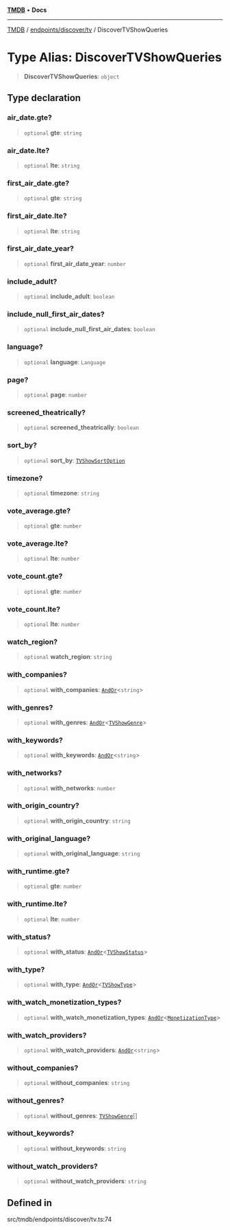 [**TMDB**](../../../../README.md) • **Docs**

***

[TMDB](../../../../README.md) / [endpoints/discover/tv](../README.md) / DiscoverTVShowQueries

# Type Alias: DiscoverTVShowQueries

> **DiscoverTVShowQueries**: `object`

## Type declaration

### air\_date.gte?

> `optional` **gte**: `string`

### air\_date.lte?

> `optional` **lte**: `string`

### first\_air\_date.gte?

> `optional` **gte**: `string`

### first\_air\_date.lte?

> `optional` **lte**: `string`

### first\_air\_date\_year?

> `optional` **first\_air\_date\_year**: `number`

### include\_adult?

> `optional` **include\_adult**: `boolean`

### include\_null\_first\_air\_dates?

> `optional` **include\_null\_first\_air\_dates**: `boolean`

### language?

> `optional` **language**: `Language`

### page?

> `optional` **page**: `number`

### screened\_theatrically?

> `optional` **screened\_theatrically**: `boolean`

### sort\_by?

> `optional` **sort\_by**: [`TVShowSortOption`](TVShowSortOption.md)

### timezone?

> `optional` **timezone**: `string`

### vote\_average.gte?

> `optional` **gte**: `number`

### vote\_average.lte?

> `optional` **lte**: `number`

### vote\_count.gte?

> `optional` **gte**: `number`

### vote\_count.lte?

> `optional` **lte**: `number`

### watch\_region?

> `optional` **watch\_region**: `string`

### with\_companies?

> `optional` **with\_companies**: [`AndOr`](../../types/type-aliases/AndOr.md)\<`string`\>

### with\_genres?

> `optional` **with\_genres**: [`AndOr`](../../types/type-aliases/AndOr.md)\<[`TVShowGenre`](TVShowGenre.md)\>

### with\_keywords?

> `optional` **with\_keywords**: [`AndOr`](../../types/type-aliases/AndOr.md)\<`string`\>

### with\_networks?

> `optional` **with\_networks**: `number`

### with\_origin\_country?

> `optional` **with\_origin\_country**: `string`

### with\_original\_language?

> `optional` **with\_original\_language**: `string`

### with\_runtime.gte?

> `optional` **gte**: `number`

### with\_runtime.lte?

> `optional` **lte**: `number`

### with\_status?

> `optional` **with\_status**: [`AndOr`](../../types/type-aliases/AndOr.md)\<[`TVShowStatus`](TVShowStatus.md)\>

### with\_type?

> `optional` **with\_type**: [`AndOr`](../../types/type-aliases/AndOr.md)\<[`TVShowType`](TVShowType.md)\>

### with\_watch\_monetization\_types?

> `optional` **with\_watch\_monetization\_types**: [`AndOr`](../../types/type-aliases/AndOr.md)\<[`MonetizationType`](../../utils/constants/type-aliases/MonetizationType.md)\>

### with\_watch\_providers?

> `optional` **with\_watch\_providers**: [`AndOr`](../../types/type-aliases/AndOr.md)\<`string`\>

### without\_companies?

> `optional` **without\_companies**: `string`

### without\_genres?

> `optional` **without\_genres**: [`TVShowGenre`](TVShowGenre.md)[]

### without\_keywords?

> `optional` **without\_keywords**: `string`

### without\_watch\_providers?

> `optional` **without\_watch\_providers**: `string`

## Defined in

src/tmdb/endpoints/discover/tv.ts:74
